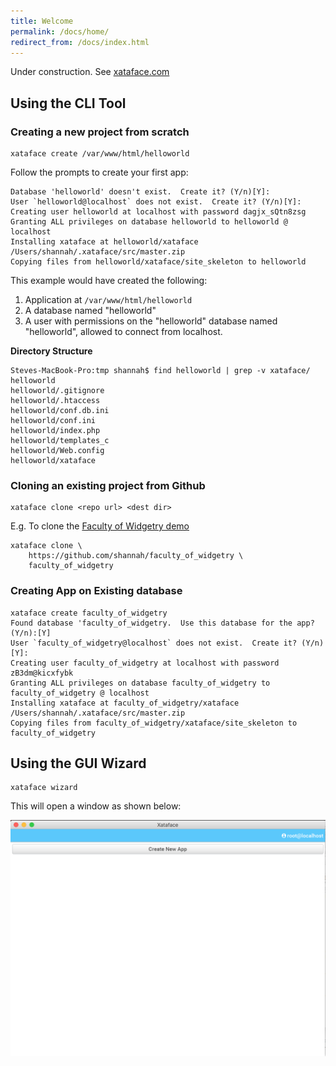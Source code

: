 ```yaml
---
title: Welcome
permalink: /docs/home/
redirect_from: /docs/index.html
---
```


Under construction.  See [xataface.com](http://xataface.com/wiki)

## Using the CLI Tool

### Creating a new project from scratch

~~~~
xataface create /var/www/html/helloworld
~~~~

Follow the prompts to create your first app:

~~~~
Database 'helloworld' doesn't exist.  Create it? (Y/n)[Y]:
User `helloworld@localhost` does not exist.  Create it? (Y/n)[Y]:
Creating user helloworld at localhost with password dagjx_sQtn8zsg
Granting ALL privileges on database helloworld to helloworld @ localhost
Installing xataface at helloworld/xataface
/Users/shannah/.xataface/src/master.zip
Copying files from helloworld/xataface/site_skeleton to helloworld
~~~~

This example would have created the following:

1. Application at `/var/www/html/helloworld`
2. A database named "helloworld"
3. A user with permissions on the "helloworld" database named "helloworld", allowed to connect from localhost.

**Directory Structure**

~~~~
Steves-MacBook-Pro:tmp shannah$ find helloworld | grep -v xataface/
helloworld
helloworld/.gitignore
helloworld/.htaccess
helloworld/conf.db.ini
helloworld/conf.ini
helloworld/index.php
helloworld/templates_c
helloworld/Web.config
helloworld/xataface
~~~~

### Cloning an existing project from Github

~~~~
xataface clone <repo url> <dest dir>
~~~~

E.g. To clone the [Faculty of Widgetry demo](https://github.com/shannah/faculty_of_widgetry)

~~~~
xataface clone \
    https://github.com/shannah/faculty_of_widgetry \
    faculty_of_widgetry
~~~~

### Creating App on Existing database

~~~~
xataface create faculty_of_widgetry
Found database 'faculty_of_widgetry.  Use this database for the app? (Y/n):[Y]
User `faculty_of_widgetry@localhost` does not exist.  Create it? (Y/n)[Y]:
Creating user faculty_of_widgetry at localhost with password zB3dm@kicxfybk
Granting ALL privileges on database faculty_of_widgetry to faculty_of_widgetry @ localhost
Installing xataface at faculty_of_widgetry/xataface
/Users/shannah/.xataface/src/master.zip
Copying files from faculty_of_widgetry/xataface/site_skeleton to faculty_of_widgetry
~~~~

## Using the GUI Wizard

~~~~
xataface wizard
~~~~

This will open a window as shown below:

![Xataface Wizard Main Menu](/images/docs/wizard-main-menu.png)
